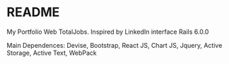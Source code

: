 # README

My Portfolio Web TotalJobs.
Inspired by LinkedIn interface
Rails 6.0.0

Main Dependences:
Devise,
Bootstrap,
React JS,
Chart JS,
Jquery,
Active Storage,
Active Text,
WebPack
